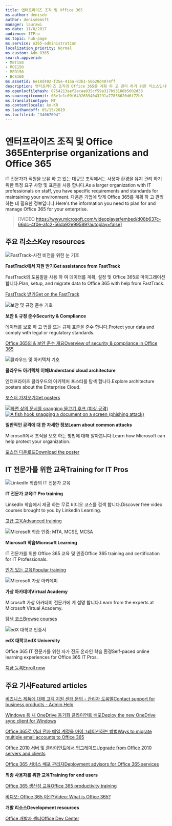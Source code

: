 ```yaml
---
title: 엔터프라이즈 조직 및 Office 365
ms.author: deniseb
author: denisebmsft
manager: laurawi
ms.date: 11/8/2017
audience: ITPro
ms.topic: hub-page
ms.service: o365-administration
localization_priority: Normal
ms.custom: Adm_O365
search.appverid:
- MET150
- MOE150
- MED150
- BCS160
ms.assetid: 6e18d402-f35e-415a-83b1-56620d4074ff
description: 엔터프라이즈 조직의 Office 365를 계획 하 고 관리 하기 위한 리소스입니다.
ms.openlocfilehash: 0754213aef2acaa935cf59a317b93188b5002d33
ms.sourcegitcommit: 08e1e1c09f64926394043291a77856620d6f72b5
ms.translationtype: MT
ms.contentlocale: ko-KR
ms.lasthandoff: 05/15/2019
ms.locfileid: "34067694"
---
```

# <a name="enterprise-organizations-and-office-365"></a><span data-ttu-id="47930-103">엔터프라이즈 조직 및 Office 365</span><span class="sxs-lookup"><span data-stu-id="47930-103">Enterprise organizations and Office 365</span></span>

<span data-ttu-id="47930-104">IT 전문가가 직원을 보유 하 고 있는 대규모 조직에서는 사용자 환경을 유지 관리 하기 위한 특정 요구 사항 및 표준을 사용 합니다.</span><span class="sxs-lookup"><span data-stu-id="47930-104">As a larger organization with IT professionals on staff, you have specific requirements and standards for maintaining your environment.</span></span> <span data-ttu-id="47930-105">다음은 기업에 맞게 Office 365를 계획 하 고 관리 하는 데 필요한 정보입니다.</span><span class="sxs-lookup"><span data-stu-id="47930-105">Here's the information you need to plan for and manage Office 365 for your enterprise.</span></span>
  

> [!VIDEO https://www.microsoft.com/videoplayer/embed/d08b637c-66dc-4f0e-afc2-56da92e99589?autoplay=false]
  
## <a name="key-resources"></a><span data-ttu-id="47930-106">주요 리소스</span><span class="sxs-lookup"><span data-stu-id="47930-106">Key resources</span></span>

![FastTrack-사전 비전을 위한 눈 기호](media/263443cf-d8bd-460b-ac46-a08323551f3f.png)
  
 <span data-ttu-id="47930-108">**FastTrack에서 지원 받기**</span><span class="sxs-lookup"><span data-stu-id="47930-108">**Get assistance from FastTrack**</span></span>
  
<span data-ttu-id="47930-109">FastTrack의 도움말을 사용 하 여 데이터를 계획, 설정 및 Office 365로 마이그레이션합니다.</span><span class="sxs-lookup"><span data-stu-id="47930-109">Plan, setup, and migrate data to Office 365 with help from FastTrack.</span></span>
  
[<span data-ttu-id="47930-110">FastTrack 받기</span><span class="sxs-lookup"><span data-stu-id="47930-110">Get on the FastTrack</span></span>](https://go.microsoft.com/fwlink/?linkid=238431)
  
![보안 및 규정 준수 기호](media/f96c2cdf-d151-4f44-bb11-20bb7f366a21.png)
  
 <span data-ttu-id="47930-112">**보안 &amp; 규정 준수**</span><span class="sxs-lookup"><span data-stu-id="47930-112">**Security &amp; Compliance**</span></span>
  
<span data-ttu-id="47930-113">데이터를 보호 하 고 법률 또는 규제 표준을 준수 합니다.</span><span class="sxs-lookup"><span data-stu-id="47930-113">Protect your data and comply with legal or regulatory standards.</span></span>
  
[<span data-ttu-id="47930-114">Office 365의 &amp; 보안 준수 개요</span><span class="sxs-lookup"><span data-stu-id="47930-114">Overview of security &amp; compliance in Office 365</span></span>](https://support.office.com/article/dcb83b2c-ac66-4ced-925d-50eb9698a0b2)
  
![클라우드 및 아키텍처 기호](media/2850ac8d-4c99-4825-869e-83724c4ef54e.png)
  
 <span data-ttu-id="47930-116">**클라우드 아키텍처 이해**</span><span class="sxs-lookup"><span data-stu-id="47930-116">**Understand cloud architecture**</span></span>
  
<span data-ttu-id="47930-117">엔터프라이즈 클라우드의 아키텍처 포스터를 탐색 합니다.</span><span class="sxs-lookup"><span data-stu-id="47930-117">Explore architecture posters about the Enterprise Cloud.</span></span>
  
[<span data-ttu-id="47930-118">포스터 가져오기</span><span class="sxs-lookup"><span data-stu-id="47930-118">Get posters</span></span>](https://aka.ms/cloudarch)
  
<span data-ttu-id="47930-119">[![화면 상의 문서를 snagging 물고기 후크 (피싱 공격)](media/dc32a996-623a-400c-9b7a-ed1b89a56948.png)](https://aka.ms/commonattacks)</span><span class="sxs-lookup"><span data-stu-id="47930-119">[![A fish hook snagging a document on a screen (phishing attack)](media/dc32a996-623a-400c-9b7a-ed1b89a56948.png)](https://aka.ms/commonattacks)</span></span>
  
 <span data-ttu-id="47930-120">**일반적인 공격에 대 한 자세한 정보**</span><span class="sxs-lookup"><span data-stu-id="47930-120">**Learn about common attacks**</span></span>
  
<span data-ttu-id="47930-121">Microsoft에서 조직을 보호 하는 방법에 대해 알아봅니다.</span><span class="sxs-lookup"><span data-stu-id="47930-121">Learn how Microsoft can help protect your organization.</span></span>
  
[<span data-ttu-id="47930-122">포스터 다운로드</span><span class="sxs-lookup"><span data-stu-id="47930-122">Download the poster</span></span>](https://aka.ms/commonattacks)
  
## <a name="training-for-it-pros"></a><span data-ttu-id="47930-123">IT 전문가를 위한 교육</span><span class="sxs-lookup"><span data-stu-id="47930-123">Training for IT Pros</span></span>

![LinkedIn 학습의 IT 전문가 교육](media/b951eac7-9d99-42b5-86a3-3058a6445077.png)
  
 <span data-ttu-id="47930-125">**IT 전문가 교육**</span><span class="sxs-lookup"><span data-stu-id="47930-125">**IT Pro training**</span></span>
  
<span data-ttu-id="47930-126">LinkedIn 학습에서 제공 하는 무료 비디오 코스를 검색 합니다.</span><span class="sxs-lookup"><span data-stu-id="47930-126">Discover free video courses brought to you by LinkedIn Learning.</span></span>
  
[<span data-ttu-id="47930-127">고급 교육</span><span class="sxs-lookup"><span data-stu-id="47930-127">Advanced training</span></span>](https://support.office.com/article/68cc9b95-0bdc-491e-a81f-ee70b3ec63c5.aspx)
  
![Microsoft 학습 인증: MTA, MCSE, MCSA](media/8eab3b6a-5aff-423c-9c57-fd078fdebca8.png)
  
 <span data-ttu-id="47930-129">**Microsoft 학습**</span><span class="sxs-lookup"><span data-stu-id="47930-129">**Microsoft Learning**</span></span>
  
<span data-ttu-id="47930-130">IT 전문가를 위한 Office 365 교육 및 인증</span><span class="sxs-lookup"><span data-stu-id="47930-130">Office 365 training and certification for IT Professionals.</span></span>
  
[<span data-ttu-id="47930-131">인기 있는 교육</span><span class="sxs-lookup"><span data-stu-id="47930-131">Popular training</span></span>](https://go.microsoft.com/fwlink/?linkid=826247)
  
![Microsoft 가상 아카데미](media/1bced083-acd6-4705-9f22-22009166a5d7.png)
  
 <span data-ttu-id="47930-133">**가상 아카데미**</span><span class="sxs-lookup"><span data-stu-id="47930-133">**Virtual Academy**</span></span>
  
<span data-ttu-id="47930-134">Microsoft 가상 아카데미 전문가에 게 설명 합니다.</span><span class="sxs-lookup"><span data-stu-id="47930-134">Learn from the experts at Microsoft Virtual Academy.</span></span>
  
[<span data-ttu-id="47930-135">탐색 코스</span><span class="sxs-lookup"><span data-stu-id="47930-135">Browse courses</span></span>](https://go.microsoft.com/fwlink/?linkid=826248)
  
![edX 대학교 인증서](media/c52ff863-94fa-4d6e-b91f-f9057956a7b0.png)
  
 <span data-ttu-id="47930-137">**edX 대학교**</span><span class="sxs-lookup"><span data-stu-id="47930-137">**edX University**</span></span>
  
<span data-ttu-id="47930-138">Office 365 IT 전문가를 위한 자가 진도 온라인 학습 환경</span><span class="sxs-lookup"><span data-stu-id="47930-138">Self-paced online learning experiences for Office 365 IT Pros.</span></span>
  
[<span data-ttu-id="47930-139">지금 등록</span><span class="sxs-lookup"><span data-stu-id="47930-139">Enroll now</span></span>](https://go.microsoft.com/fwlink/?linkid=852994)
  
## <a name="featured-articles"></a><span data-ttu-id="47930-140">주요 기사</span><span class="sxs-lookup"><span data-stu-id="47930-140">Featured articles</span></span>

[<span data-ttu-id="47930-141">비즈니스 제품에 대해 고객 지원 센터 문의 - 관리자 도움말</span><span class="sxs-lookup"><span data-stu-id="47930-141">Contact support for business products - Admin Help</span></span>](https://support.office.com/article/32a17ca7-6fa0-4870-8a8d-e25ba4ccfd4b)
  
[<span data-ttu-id="47930-142">Windows 용 새 OneDrive 동기화 클라이언트 배포</span><span class="sxs-lookup"><span data-stu-id="47930-142">Deploy the new OneDrive sync client for Windows</span></span>](https://support.office.com/article/3f3a511c-30c6-404a-98bf-76f95c519668)
  
[<span data-ttu-id="47930-143">Office 365로 여러 전자 메일 계정을 마이그레이션하는 방법</span><span class="sxs-lookup"><span data-stu-id="47930-143">Ways to migrate multiple email accounts to Office 365</span></span>](https://support.office.com/article/0a4913fe-60fb-498f-9155-a86516418842)
  
[<span data-ttu-id="47930-144">Office 2010 서버 및 클라이언트에서 업그레이드</span><span class="sxs-lookup"><span data-stu-id="47930-144">Upgrade from Office 2010 servers and clients</span></span>](upgrade-from-office-2010-servers-and-products.md)
  
[<span data-ttu-id="47930-145">Office 365 서비스 배포 관리자</span><span class="sxs-lookup"><span data-stu-id="47930-145">Deployment advisors for Office 365 services</span></span>](deployment-advisors-for-office-365.md)
  
 <span data-ttu-id="47930-146">**최종 사용자를 위한 교육**</span><span class="sxs-lookup"><span data-stu-id="47930-146">**Training for end users**</span></span>
  
[<span data-ttu-id="47930-147">Office 365 생산성 교육</span><span class="sxs-lookup"><span data-stu-id="47930-147">Office 365 productivity training</span></span>](https://support.office.com/article/af07cb6b-980d-4f33-8599-322582767408)
  
[<span data-ttu-id="47930-148">비디오: Office 365 이란?</span><span class="sxs-lookup"><span data-stu-id="47930-148">Video: What is Office 365?</span></span>](https://support.office.com/article/847caf12-2589-452c-8aca-1c009797678b)
  
 <span data-ttu-id="47930-149">**개발 리소스**</span><span class="sxs-lookup"><span data-stu-id="47930-149">**Development resources**</span></span>
  
[<span data-ttu-id="47930-150">Office 개발자 센터</span><span class="sxs-lookup"><span data-stu-id="47930-150">Office Dev Center</span></span>](https://go.microsoft.com/fwlink/?linkid=615418)
  


